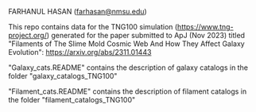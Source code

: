 FARHANUL HASAN (farhasan@nmsu.edu)

This repo contains data for the TNG100 simulation (https://www.tng-project.org/) generated for the paper submitted to ApJ (Nov 2023) titled "Filaments of The Slime Mold Cosmic Web And How They Affect Galaxy Evolution": https://arxiv.org/abs/2311.01443


"Galaxy_cats.README" contains the description of galaxy catalogs in the folder "galaxy_catalogs_TNG100"

"Filament_cats.README" contains the description of filament catalogs in the folder "filament_catalogs_TNG100"
